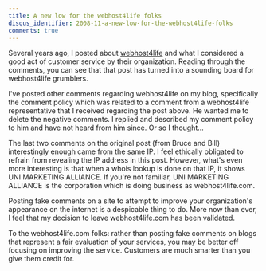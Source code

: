 ```yaml
---
title: A new low for the webhost4life folks
disqus_identifier: 2008-11-a-new-low-for-the-webhost4life-folks
comments: true
---
```


Several years ago, I posted about [webhost4life][1] and what I considered a good act of customer service by their organization. Reading through the comments, you can see that that post has turned into a sounding board for webhost4life grumblers. 

I've posted other comments regarding webhost4life on my blog, specifically the comment policy which was related to a comment from a webhost4life representative that I received regarding the post above. He wanted me to delete the negative comments. I replied and described my comment policy to him and have not heard from him since. Or so I thought...

The last two comments on the original post (from Bruce and Bill) interestingly enough came from the same IP. I feel ethically obligated to refrain from revealing the IP address in this post. However, what's even more interesting is that when a whois lookup is done on that IP, it shows UNI MARKETING ALLIANCE. If you're not familiar, UNI MARKETING ALLIANCE is the corporation which is doing business as webhost4life.com.

Posting fake comments on a site to attempt to improve your organization's appearance on the internet is a despicable thing to do. More now than ever, I feel that my decision to leave webhost4life.com has been validated.

To the webhost4life.com folks: rather than posting fake comments on blogs that represent a fair evaluation of your services, you may be better off focusing on improving the service. Customers are much smarter than you give them credit for.

[1]:/2004/12/30/webhost4life/
